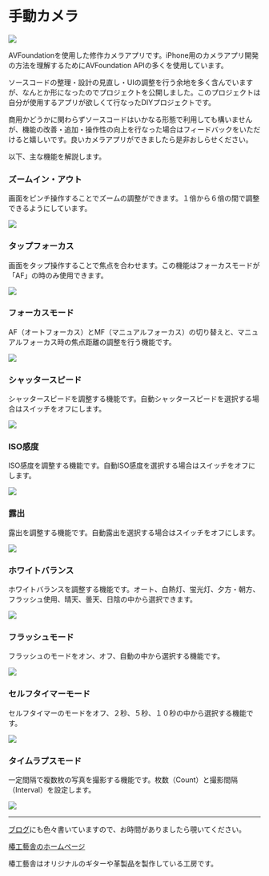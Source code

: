 # 手動カメラ

![](./screenshots/appicon.jpg)

AVFoundationを使用した修作カメラアプリです。iPhone用のカメラアプリ開発の方法を理解するためにAVFoundation APIの多くを使用しています。

ソースコードの整理・設計の見直し・UIの調整を行う余地を多く含んでいますが、なんとか形になったのでプロジェクトを公開しました。このプロジェクトは自分が使用するアプリが欲しくて行なったDIYプロジェクトです。

商用かどうかに関わらずソースコードはいかなる形態で利用しても構いませんが、機能の改善・追加・操作性の向上を行なった場合はフィードバックをいただけると嬉しいです。良いカメラアプリができましたら是非おしらせください。

以下、主な機能を解説します。

### ズームイン・アウト

画面をピンチ操作することでズームの調整ができます。１倍から６倍の間で調整できるようにしています。

![](./screenshots/pinch_zoom.PNG)

### タップフォーカス

画面をタップ操作することで焦点を合わせます。この機能はフォーカスモードが「AF」の時のみ使用できます。

![](./screenshots/tap_focus.png)

### フォーカスモード

AF（オートフォーカス）とMF（マニュアルフォーカス）の切り替えと、マニュアルフォーカス時の焦点距離の調整を行う機能です。

![](./screenshots/focus_mode.png)

### シャッタースピード

シャッタースピードを調整する機能です。自動シャッタースピードを選択する場合はスイッチをオフにします。

![](./screenshots/shutter_speed.png)

### ISO感度

ISO感度を調整する機能です。自動ISO感度を選択する場合はスイッチをオフにします。

![](./screenshots/iso.png)

### 露出

露出を調整する機能です。自動露出を選択する場合はスイッチをオフにします。

![](./screenshots/exposure.png)

### ホワイトバランス

ホワイトバランスを調整する機能です。オート、白熱灯、蛍光灯、夕方・朝方、フラッシュ使用、晴天、曇天、日陰の中から選択できます。

![](./screenshots/wb.png)

### フラッシュモード

フラッシュのモードをオン、オフ、自動の中から選択する機能です。

![](./screenshots/flash_mode.png)

### セルフタイマーモード

セルフタイマーのモードをオフ、２秒、５秒、１０秒の中から選択する機能です。

![](./screenshots/selftimer.png)

### タイムラプスモード

一定間隔で複数枚の写真を撮影する機能です。枚数（Count）と撮影間隔（Interval）を設定します。

![](./screenshots/timelapse.png)



----
[ブログ](https://tsubakicraft.wordpress.com)にも色々書いていますので、お時間がありましたら覗いてください。

[椿工藝舎のホームページ](http://tsubakicraft.jp)

椿工藝舎はオリジナルのギターや革製品を製作している工房です。
